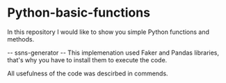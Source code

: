 # Python-basic-functions

In this repository I would like to show you simple Python functions and methods.

-- ssns-generator --
This implemenation used Faker and Pandas libraries, that's why you have to install them to execute the code.

All usefulness of the code was descirbed in commends.
